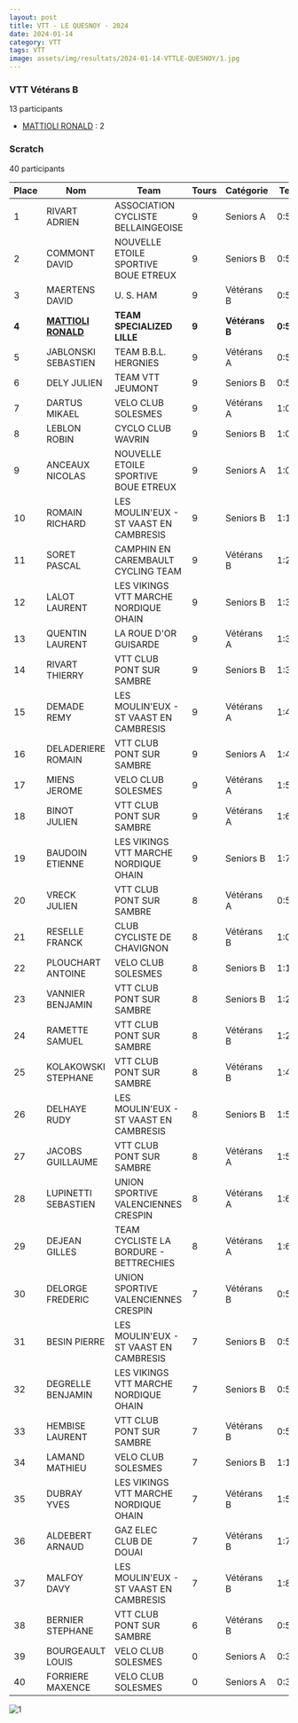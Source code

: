 ```yaml
---
layout: post
title: VTT - LE QUESNOY - 2024
date: 2024-01-14
category: VTT
tags: VTT
image: assets/img/resultats/2024-01-14-VTTLE-QUESNOY/1.jpg
---
```


### VTT Vétérans B
13 participants
- [MATTIOLI RONALD](https://teamspecializedlille.github.io/works/mattiolironald) : 2

### Scratch
40 participants

| Place | Nom | Team | Tours | Catégorie | Temps |
|---|---|---|---|---|---|
| 1 | RIVART ADRIEN | ASSOCIATION CYCLISTE BELLAINGEOISE | 9 | Seniors A | 0:58:7 | 
| 2 | COMMONT DAVID | NOUVELLE ETOILE SPORTIVE BOUE ETREUX | 9 | Seniors B | 0:58:15 | 
| 3 | MAERTENS DAVID | U. S. HAM | 9 | Vétérans B | 0:58:23 | 
| **4** | **[MATTIOLI RONALD](https://teamspecializedlille.github.io/works/mattiolironald)** | **TEAM SPECIALIZED LILLE** | **9** | **Vétérans B** | **0:58:28** | 
| 5 | JABLONSKI SEBASTIEN | TEAM B.B.L. HERGNIES | 9 | Vétérans A | 0:58:33 | 
| 6 | DELY JULIEN | TEAM VTT JEUMONT | 9 | Seniors B | 0:59:56 | 
| 7 | DARTUS MIKAEL | VELO CLUB SOLESMES | 9 | Vétérans A | 1:0:16 | 
| 8 | LEBLON ROBIN | CYCLO CLUB WAVRIN | 9 | Seniors B | 1:0:22 | 
| 9 | ANCEAUX NICOLAS | NOUVELLE ETOILE SPORTIVE BOUE ETREUX | 9 | Seniors A | 1:0:30 | 
| 10 | ROMAIN RICHARD | LES MOULIN'EUX - ST VAAST EN CAMBRESIS | 9 | Seniors B | 1:1:2 | 
| 11 | SORET PASCAL | CAMPHIN EN CAREMBAULT CYCLING TEAM | 9 | Vétérans B | 1:2:20 | 
| 12 | LALOT LAURENT | LES VIKINGS VTT MARCHE NORDIQUE OHAIN | 9 | Seniors B | 1:3:20 | 
| 13 | QUENTIN LAURENT | LA ROUE D'OR GUISARDE | 9 | Vétérans A | 1:3:22 | 
| 14 | RIVART THIERRY | VTT  CLUB PONT SUR SAMBRE | 9 | Seniors B | 1:3:30 | 
| 15 | DEMADE REMY | LES MOULIN'EUX - ST VAAST EN CAMBRESIS | 9 | Vétérans A | 1:4:36 | 
| 16 | DELADERIERE ROMAIN | VTT  CLUB PONT SUR SAMBRE | 9 | Seniors A | 1:4:53 | 
| 17 | MIENS JEROME | VELO CLUB SOLESMES | 9 | Vétérans A | 1:5:1 | 
| 18 | BINOT JULIEN | VTT  CLUB PONT SUR SAMBRE | 9 | Vétérans A | 1:6:8 | 
| 19 | BAUDOIN ETIENNE | LES VIKINGS VTT MARCHE NORDIQUE OHAIN | 9 | Seniors B | 1:7:19 | 
| 20 | VRECK JULIEN | VTT  CLUB PONT SUR SAMBRE | 8 | Vétérans A | 0:59:17 | 
| 21 | RESELLE FRANCK | CLUB CYCLISTE DE CHAVIGNON | 8 | Vétérans B | 1:0:55 | 
| 22 | PLOUCHART ANTOINE | VELO CLUB SOLESMES | 8 | Seniors B | 1:1:21 | 
| 23 | VANNIER BENJAMIN | VTT  CLUB PONT SUR SAMBRE | 8 | Seniors B | 1:2:39 | 
| 24 | RAMETTE SAMUEL | VTT  CLUB PONT SUR SAMBRE | 8 | Vétérans B | 1:2:57 | 
| 25 | KOLAKOWSKI STEPHANE | VTT  CLUB PONT SUR SAMBRE | 8 | Vétérans B | 1:4:21 | 
| 26 | DELHAYE RUDY | LES MOULIN'EUX - ST VAAST EN CAMBRESIS | 8 | Seniors B | 1:5:33 | 
| 27 | JACOBS GUILLAUME | VTT  CLUB PONT SUR SAMBRE | 8 | Vétérans A | 1:5:38 | 
| 28 | LUPINETTI SEBASTIEN | UNION SPORTIVE VALENCIENNES CRESPIN | 8 | Vétérans A | 1:6:0 | 
| 29 | DEJEAN GILLES | TEAM CYCLISTE LA BORDURE - BETTRECHIES | 8 | Vétérans A | 1:6:56 | 
| 30 | DELORGE FREDERIC | UNION SPORTIVE VALENCIENNES CRESPIN | 7 | Vétérans B | 0:58:27 | 
| 31 | BESIN PIERRE | LES MOULIN'EUX - ST VAAST EN CAMBRESIS | 7 | Seniors B | 0:58:37 | 
| 32 | DEGRELLE BENJAMIN | LES VIKINGS VTT MARCHE NORDIQUE OHAIN | 7 | Seniors B | 0:59:30 | 
| 33 | HEMBISE LAURENT | VTT  CLUB PONT SUR SAMBRE | 7 | Vétérans B | 0:59:30 | 
| 34 | LAMAND MATHIEU | VELO CLUB SOLESMES | 7 | Seniors B | 1:1:57 | 
| 35 | DUBRAY YVES | LES VIKINGS VTT MARCHE NORDIQUE OHAIN | 7 | Vétérans B | 1:5:45 | 
| 36 | ALDEBERT ARNAUD | GAZ ELEC CLUB DE DOUAI | 7 | Vétérans B | 1:7:6 | 
| 37 | MALFOY DAVY | LES MOULIN'EUX - ST VAAST EN CAMBRESIS | 7 | Vétérans B | 1:8:48 | 
| 38 | BERNIER STEPHANE | VTT  CLUB PONT SUR SAMBRE | 6 | Vétérans B | 0:58:31 | 
| 39 | BOURGEAULT LOUIS | VELO CLUB SOLESMES | 0 | Seniors A | 0:38:53 | 
| 40 | FORRIERE MAXENCE | VELO CLUB SOLESMES | 0 | Seniors A | 0:38:53 | 

![1](http://teamspecializedlille.github.io/assets/img/resultats/2024-01-14-VTTLE-QUESNOY/1.jpg)